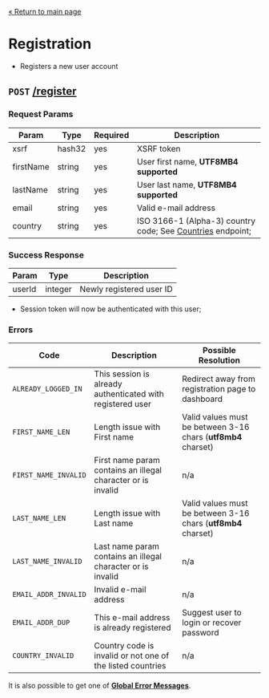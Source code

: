 [&laquo; Return to main page](../README.md)

# Registration

* Registers a new user account

## `POST` [/register]()

### Request Params

Param | Type | Required | Description
--- | --- | --- | ---
xsrf | hash32 | yes | XSRF token
firstName | string | yes | User first name,  **UTF8MB4 supported**
lastName | string | yes | User last name,  **UTF8MB4 supported**
email | string | yes | Valid e-mail address
country | string | yes | ISO 3166-1 (Alpha-3) country code; See [Countries](COUNTRIES.md) endpoint;

### Success Response

Param | Type |  Description
--- | --- | --- 
userId | integer | Newly registered user ID

* Session token will now be authenticated with this user;

### Errors

Code | Description| Possible Resolution
--- | --- | ---
`ALREADY_LOGGED_IN` | This session is already authenticated with registered user | Redirect away from registration page to dashboard
`FIRST_NAME_LEN` | Length issue with First name | Valid values must be between 3-16 chars (**utf8mb4** charset)
`FIRST_NAME_INVALID` | First name param contains an illegal character or is invalid | n/a
`LAST_NAME_LEN` | Length issue with Last name | Valid values must be between 3-16 chars (**utf8mb4** charset)
`LAST_NAME_INVALID` | Last name param contains an illegal character or is invalid | n/a
`EMAIL_ADDR_INVALID` | Invalid e-mail address | n/a
`EMAIL_ADDR_DUP` | This e-mail address is already registered | Suggest user to login or recover password
`COUNTRY_INVALID` | Country code is invalid or not one of the listed countries | n/a

It is also possible to get one of [**Global Error Messages**](../README.md#global-error-messages).